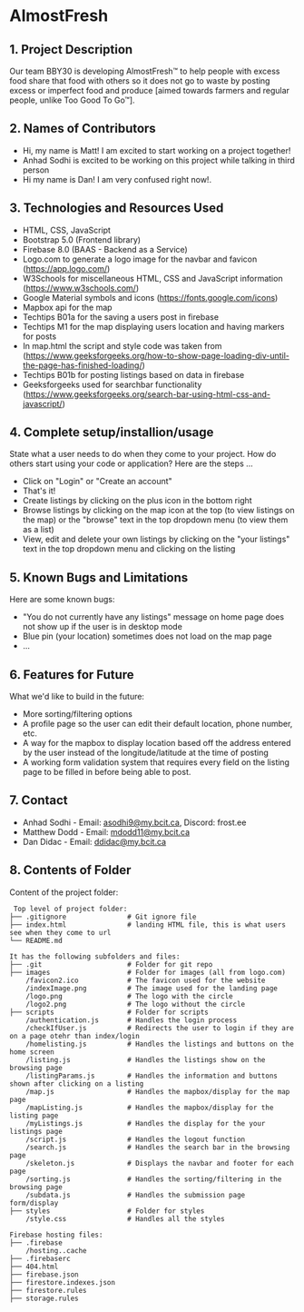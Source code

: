 # AlmostFresh

## 1. Project Description
Our team BBY30 is developing AlmostFresh™ to help people with excess food share that food with others so it does not go to waste by posting excess or imperfect food and produce [aimed towards farmers and regular people, unlike Too Good To Go™].

## 2. Names of Contributors
* Hi, my name is Matt! I am excited to start working on a project together!
* Anhad Sodhi is excited to be working on this project while talking in third person
* Hi my name is Dan! I am very confused right now!.
	
## 3. Technologies and Resources Used
* HTML, CSS, JavaScript
* Bootstrap 5.0 (Frontend library)
* Firebase 8.0 (BAAS - Backend as a Service)
* Logo.com to generate a logo image for the navbar and favicon (https://app.logo.com/)
* W3Schools for miscellaneous HTML, CSS and JavaScript information (https://www.w3schools.com/)
* Google Material symbols and icons (https://fonts.google.com/icons)
* Mapbox api for the map
* Techtips B01a for the saving a users post in firebase
* Techtips M1 for the map displaying users location and having markers for posts
* In map.html the script and style code was taken from (https://www.geeksforgeeks.org/how-to-show-page-loading-div-until-the-page-has-finished-loading/)
* Techtips B01b for posting listings based on data in firebase
* Geeksforgeeks used for searchbar functionality (https://www.geeksforgeeks.org/search-bar-using-html-css-and-javascript/)


## 4. Complete setup/installion/usage
State what a user needs to do when they come to your project.  How do others start using your code or application?
Here are the steps ...
* Click on "Login" or "Create an account"
* That's it!
* Create listings by clicking on the plus icon in the bottom right
* Browse listings by clicking on the map icon at the top (to view listings on the map) or the "browse" text in the top dropdown menu (to view them as a list)
* View, edit and delete your own listings by clicking on the "your listings" text in the top dropdown menu and clicking on the listing

## 5. Known Bugs and Limitations
Here are some known bugs:
* "You do not currently have any listings" message on home page does not show up if the user is in desktop mode
* Blue pin (your location) sometimes does not load on the map page
* ...

## 6. Features for Future
What we'd like to build in the future:
* More sorting/filtering options
* A profile page so the user can edit their default location, phone number, etc.
* A way for the mapbox to display location based off the address entered by the user instead of the longitude/latitude at the time of posting
* A working form validation system that requires every field on the listing page to be filled in before being able to post.

## 7. Contact
* Anhad Sodhi - Email: asodhi9@my.bcit.ca, Discord: frost.ee
* Matthew Dodd - Email: mdodd11@my.bcit.ca
* Dan Didac - Email: ddidac@my.bcit.ca

## 8. Contents of Folder
Content of the project folder:

```
 Top level of project folder: 
├── .gitignore               # Git ignore file
├── index.html               # landing HTML file, this is what users see when they come to url
└── README.md

It has the following subfolders and files:
├── .git                     # Folder for git repo
├── images                   # Folder for images (all from logo.com)
    /favicon2.ico            # The favicon used for the website
    /indexImage.png          # The image used for the landing page
    /logo.png                # The logo with the circle
    /logo2.png               # The logo without the circle
├── scripts                  # Folder for scripts
    /authentication.js       # Handles the login process
    /checkIfUser.js          # Redirects the user to login if they are on a page otehr than index/login
    /homelisting.js          # Handles the listings and buttons on the home screen
    /listing.js              # Handles the listings show on the browsing page
    /listingParams.js        # Handles the information and buttons shown after clicking on a listing
    /map.js                  # Handles the mapbox/display for the map page
    /mapListing.js           # Handles the mapbox/display for the listing page
    /myListings.js           # Handles the display for the your listings page
    /script.js               # Handles the logout function
    /search.js               # Handles the search bar in the browsing page
    /skeleton.js             # Displays the navbar and footer for each page
    /sorting.js              # Handles the sorting/filtering in the browsing page
    /subdata.js              # Handles the submission page form/display
├── styles                   # Folder for styles
    /style.css               # Handles all the styles

Firebase hosting files: 
├── .firebase
	/hosting..cache
├── .firebaserc
├── 404.html
├── firebase.json
├── firestore.indexes.json
├── firestore.rules
├── storage.rules

```


